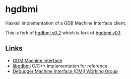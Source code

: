 # hgdbmi

Haskell implementation of a GDB Machine Interface client.

This is fork of [hgdbmi v0.2](https://github.com/copton/hgdbmi)
which is fork of [hgdbmi v0.1](http://neugierig.org/software/darcs/browse/?r=hgdbmi;a=summary).

## Links
 * [GDM Machine Interface](http://sourceware.org/gdb/current/onlinedocs/gdb/GDB_002fMI.html)
 * [libgdbmi](http://sourceforge.net/projects/libmigdb/) C/C++ implementation for reference
 * [Debugger Machine Interface (DMI) Working Group](https://wiki.linuxfoundation.org/en/Debugger_Machine_Interface_(DMI))
